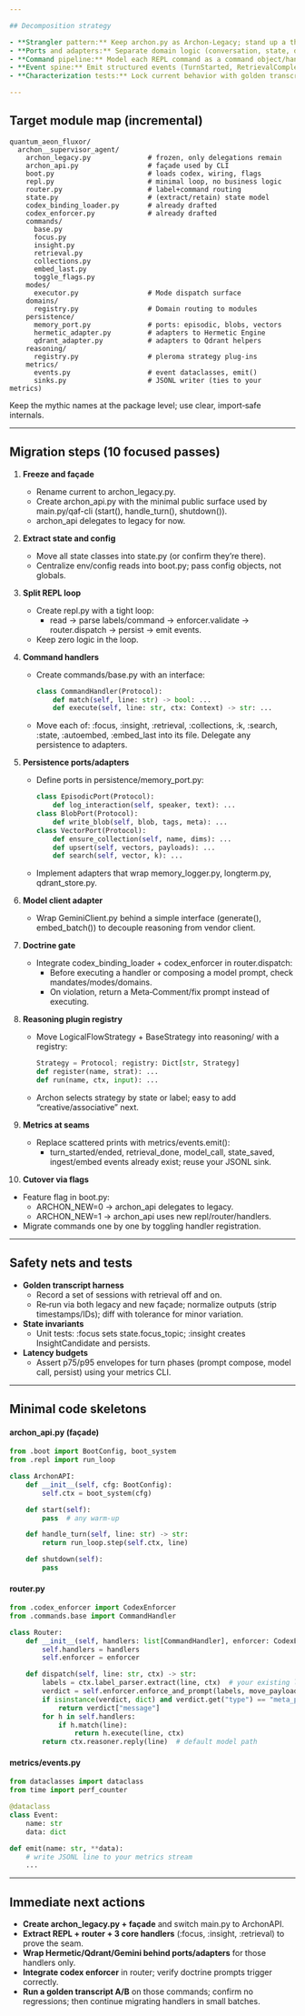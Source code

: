 ```yaml
---

## Decomposition strategy

- **Strangler pattern:** Keep archon.py as Archon-Legacy; stand up a thin façade that routes to new modules. Migrate feature-by-feature behind identical CLI.
- **Ports and adapters:** Separate domain logic (conversation, state, doctrine) from infrastructure (Gemini client, Qdrant, files). Define interfaces, plug adapters later.
- **Command pipeline:** Model each REPL command as a command object/handler. The loop stays dumb; handlers do the work.
- **Event spine:** Emit structured events (TurnStarted, RetrievalCompleted, ModelResponded, StatePersisted) so you can observe and test seams.
- **Characterization tests:** Lock current behavior with golden transcripts before refactor. Compare normalized outputs/metrics to guard regressions.

---
```


## Target module map (incremental)

```
quantum_aeon_fluxor/
  archon__supervisor_agent/
    archon_legacy.py              # frozen, only delegations remain
    archon_api.py                 # façade used by CLI
    boot.py                       # loads codex, wiring, flags
    repl.py                       # minimal loop, no business logic
    router.py                     # label+command routing
    state.py                      # (extract/retain) state model
    codex_binding_loader.py       # already drafted
    codex_enforcer.py             # already drafted
    commands/
      base.py
      focus.py
      insight.py
      retrieval.py
      collections.py
      embed_last.py
      toggle_flags.py
    modes/
      executor.py                 # Mode dispatch surface
    domains/
      registry.py                 # Domain routing to modules
    persistence/
      memory_port.py              # ports: episodic, blobs, vectors
      hermetic_adapter.py         # adapters to Hermetic Engine
      qdrant_adapter.py           # adapters to Qdrant helpers
    reasoning/
      registry.py                 # pleroma strategy plug-ins
    metrics/
      events.py                   # event dataclasses, emit()
      sinks.py                    # JSONL writer (ties to your metrics)
```

Keep the mythic names at the package level; use clear, import‑safe internals.

---

## Migration steps (10 focused passes)

1. **Freeze and façade**
   - Rename current to archon_legacy.py.
   - Create archon_api.py with the minimal public surface used by main.py/qaf-cli (start(), handle_turn(), shutdown()).
   - archon_api delegates to legacy for now.

2. **Extract state and config**
   - Move all state classes into state.py (or confirm they’re there).
   - Centralize env/config reads into boot.py; pass config objects, not globals.

3. **Split REPL loop**
   - Create repl.py with a tight loop:
     - read → parse labels/command → enforcer.validate → router.dispatch → persist → emit events.
   - Keep zero logic in the loop.

4. **Command handlers**
   - Create commands/base.py with an interface:
     ```python
     class CommandHandler(Protocol):
         def match(self, line: str) -> bool: ...
         def execute(self, line: str, ctx: Context) -> str: ...
     ```
   - Move each of: :focus, :insight, :retrieval, :collections, :k, :search, :state, :autoembed, :embed_last into its file. Delegate any persistence to adapters.

5. **Persistence ports/adapters**
   - Define ports in persistence/memory_port.py:
     ```python
     class EpisodicPort(Protocol):
         def log_interaction(self, speaker, text): ...
     class BlobPort(Protocol):
         def write_blob(self, blob, tags, meta): ...
     class VectorPort(Protocol):
         def ensure_collection(self, name, dims): ...
         def upsert(self, vectors, payloads): ...
         def search(self, vector, k): ...
     ```
   - Implement adapters that wrap memory_logger.py, longterm.py, qdrant_store.py.

6. **Model client adapter**
   - Wrap GeminiClient.py behind a simple interface (generate(), embed_batch()) to decouple reasoning from vendor client.

7. **Doctrine gate**
   - Integrate codex_binding_loader + codex_enforcer in router.dispatch:
     - Before executing a handler or composing a model prompt, check mandates/modes/domains.
     - On violation, return a Meta‑Comment/fix prompt instead of executing.

8. **Reasoning plugin registry**
   - Move LogicalFlowStrategy + BaseStrategy into reasoning/ with a registry:
     ```python
     Strategy = Protocol; registry: Dict[str, Strategy]
     def register(name, strat): ...
     def run(name, ctx, input): ...
     ```
   - Archon selects strategy by state or label; easy to add “creative/associative” next.

9. **Metrics at seams**
   - Replace scattered prints with metrics/events.emit():
     - turn_started/ended, retrieval_done, model_call, state_saved, ingest/embed events already exist; reuse your JSONL sink.

10. **Cutover via flags**
   - Feature flag in boot.py:
     - ARCHON_NEW=0 → archon_api delegates to legacy.
     - ARCHON_NEW=1 → archon_api uses new repl/router/handlers.
   - Migrate commands one by one by toggling handler registration.

---

## Safety nets and tests

- **Golden transcript harness**
  - Record a set of sessions with retrieval off and on.
  - Re‑run via both legacy and new façade; normalize outputs (strip timestamps/IDs); diff with tolerance for minor variation.
- **State invariants**
  - Unit tests: :focus sets state.focus_topic; :insight creates InsightCandidate and persists.
- **Latency budgets**
  - Assert p75/p95 envelopes for turn phases (prompt compose, model call, persist) using your metrics CLI.

---

## Minimal code skeletons

#### archon_api.py (façade)

```python
from .boot import BootConfig, boot_system
from .repl import run_loop

class ArchonAPI:
    def __init__(self, cfg: BootConfig):
        self.ctx = boot_system(cfg)

    def start(self):
        pass  # any warm-up

    def handle_turn(self, line: str) -> str:
        return run_loop.step(self.ctx, line)

    def shutdown(self):
        pass
```

#### router.py

```python
from .codex_enforcer import CodexEnforcer
from .commands.base import CommandHandler

class Router:
    def __init__(self, handlers: list[CommandHandler], enforcer: CodexEnforcer):
        self.handlers = handlers
        self.enforcer = enforcer

    def dispatch(self, line: str, ctx) -> str:
        labels = ctx.label_parser.extract(line, ctx)  # your existing label logic
        verdict = self.enforcer.enforce_and_prompt(labels, move_payload=None)
        if isinstance(verdict, dict) and verdict.get("type") == "meta_prompt":
            return verdict["message"]
        for h in self.handlers:
            if h.match(line):
                return h.execute(line, ctx)
        return ctx.reasoner.reply(line)  # default model path
```

#### metrics/events.py

```python
from dataclasses import dataclass
from time import perf_counter

@dataclass
class Event:
    name: str
    data: dict

def emit(name: str, **data):
    # write JSONL line to your metrics stream
    ...
```

---

## Immediate next actions

- **Create archon_legacy.py + façade** and switch main.py to ArchonAPI.
- **Extract REPL + router + 3 core handlers** (:focus, :insight, :retrieval) to prove the seam.
- **Wrap Hermetic/Qdrant/Gemini behind ports/adapters** for those handlers only.
- **Integrate codex enforcer** in router; verify doctrine prompts trigger correctly.
- **Run a golden transcript A/B** on those commands; confirm no regressions; then continue migrating handlers in small batches.

